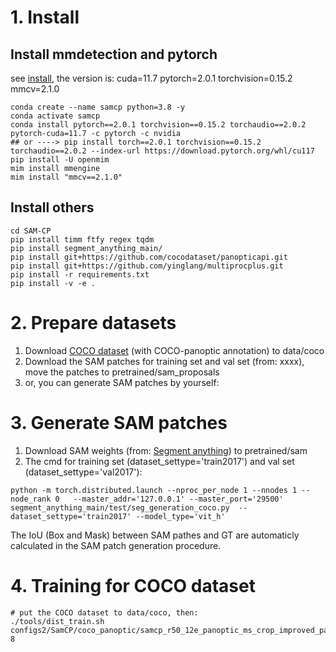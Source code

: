 # 1. Install 
## Install mmdetection and pytorch
see [install](docs/en/get_started.md), the version is:
cuda=11.7
pytorch=2.0.1
torchvision=0.15.2
mmcv=2.1.0
```shell
conda create --name samcp python=3.8 -y
conda activate samcp
conda install pytorch==2.0.1 torchvision==0.15.2 torchaudio==2.0.2 pytorch-cuda=11.7 -c pytorch -c nvidia
## or ----> pip install torch==2.0.1 torchvision==0.15.2 torchaudio==2.0.2 --index-url https://download.pytorch.org/whl/cu117
pip install -U openmim
mim install mmengine
mim install "mmcv==2.1.0"

```

## Install others
```shell
cd SAM-CP
pip install timm ftfy regex tqdm
pip install segment_anything_main/
pip install git+https://github.com/cocodataset/panopticapi.git
pip install git+https://github.com/yinglang/multiprocplus.git
pip install -r requirements.txt
pip install -v -e .
```

# 2. Prepare datasets
1. Download [COCO dataset](https://cocodataset.org/) (with COCO-panoptic annotation) to data/coco
2. Download the SAM patches for training set and val set (from: xxxx), move the patches to pretrained/sam_proposals
3. or, you can generate SAM patches by yourself:

# 3. Generate SAM patches
1. Download SAM weights (from: [Segment anything](https://github.com/facebookresearch/segment-anything)) to pretrained/sam
2. The cmd for training set (dataset_settype='train2017') and val set (dataset_settype='val2017'):

```shell
python -m torch.distributed.launch --nproc_per_node 1 --nnodes 1 --node_rank 0   --master_addr='127.0.0.1' --master_port='29500' segment_anything_main/test/seg_generation_coco.py  --dataset_settype='train2017' --model_type='vit_h'
```
The IoU (Box and Mask) between SAM pathes and GT are automaticly calculated in the SAM patch generation procedure.

# 4. Training for COCO dataset

```shell
# put the COCO dataset to data/coco, then:
./tools/dist_train.sh configs2/SamCP/coco_panoptic/samcp_r50_12e_panoptic_ms_crop_improved_param.py 8
```

